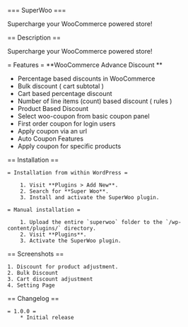 === SuperWoo ===

Supercharge your WooCommerce powered store!

== Description ==

Supercharge your WooCommerce powered store!


= Features =
 **WooCommerce Advance Discount **
   * Percentage based discounts in WooCommerce
   * Bulk discount ( cart subtotal )
   * Cart based percentage discount
   * Number of line items (count) based discount ( rules )
   * Product Based Discount
   * Select woo-coupon from basic coupon panel
   * First order coupon for login users
   * Apply coupon via an url
   * Auto Coupon Features
   * Apply coupon for specific products



== Installation ==


    = Installation from within WordPress =

        1. Visit **Plugins > Add New**.
        2. Search for **Super Woo**.
        3. Install and activate the SuperWoo plugin.

    = Manual installation =

        1. Upload the entire `superwoo` folder to the `/wp-content/plugins/` directory.
        2. Visit **Plugins**.
        3. Activate the SuperWoo plugin.
	

== Screenshots ==

    1. Discount for product adjustment.   
    2. Bulk Discount 
    3. Cart discount adjustment  
    4. Setting Page


== Changelog ==

    = 1.0.0 =
        * Initial release